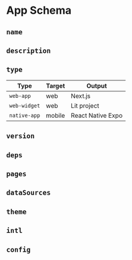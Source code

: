 # App Schema

## `name`

## `description`

## `type`

| Type         | Target | Output            |
| ------------ | ------ | ----------------- |
| `web-app`    | web    | Next.js           |
| `web-widget` | web    | Lit project       |
| `native-app` | mobile | React Native Expo |

## `version`

## `deps`

## `pages`

## `dataSources`

## `theme`

## `intl`

## `config`
